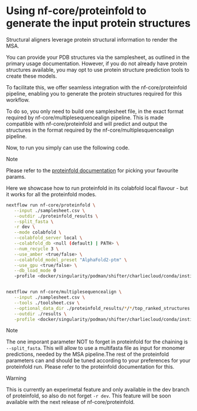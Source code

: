 # Using nf-core/proteinfold to generate the input protein structures

Structural aligners leverage protein structural information to render the MSA.

You can provide your PDB structures via the samplesheet, as outlined in the primary usage documentation. However, if you do not already have protein structures available, you may opt to use protein structure prediction tools to create these models.

To facilitate this, we offer seamless integration with the nf-core/proteinfold pipeline, enabling you to generate the protein structures required for this workflow.

To do so, you only need to build one samplesheet file, in the exact format required by nf-core/multiplesequencealign pipeline.
This is made compatible with nf-core/proteinfold and will predict and output the structures in the format required by the nf-core/multiplesquencealign pipeline.

Now, to run you simply can use the following code.

> [!NOTE]
> Please refer to the [proteinfold documentation](https://nf-co.re/proteinfold/1.1.1/) for picking your favourite params.

Here we showcase how to run proteinfold in its colabfold local flavour - but it works for all the proteinfold modes.

```bash
nextflow run nf-core/proteinfold \
   --input ./samplesheet.csv \
   --outdir ./proteinfold_results \
   --split_fasta \
   -r dev \
   --mode colabfold \
   --colabfold_server local \
   --colabfold_db <null (default) | PATH> \
   --num_recycle 3 \
   --use_amber <true/false> \
   --colabfold_model_preset "AlphaFold2-ptm" \
   --use_gpu <true/false> \
   --db_load_mode 0
   -profile <docker/singularity/podman/shifter/charliecloud/conda/institute>


nextflow run nf-core/multiplesequencealign \
   --input ./samplesheet.csv \
   --tools ./toolsheet.csv \
   --optional_data_dir ./proteinfold_results/*/*/top_ranked_structures \
   --outdir ./results \
   -profile <docker/singularity/podman/shifter/charliecloud/conda/institute>

```

> [!NOTE]
> The one imporant parameter NOT to forget in proteinfold for the chaining is `--split_fasta`. This will allow to use a multifasta file as input for monomer predictions, needed by the MSA pipeline.The rest of the proteinfold parameters can and should be tuned according to your preferences for your proteinfold run. Please refer to the proteinfold documentation for this.

> [!WARNING]
> This is currently an experimetal feature and only available in the dev branch of proteinfold, so also do not forget `-r dev`. This feature will be soon available with the next release of nf-core/proteinfold.
